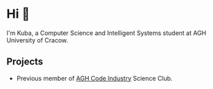 # Hi 👋

I'm Kuba, a Computer Science and Intelligent Systems student at AGH University of Cracow.


## Projects
- Previous member of [AGH Code Industry](https://github.com/Haltie13/DeepCache.git) Science Club.
